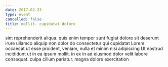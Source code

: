 ```yaml
---
date: 2017-02-23
type: event
cancelled: false
title: mollit. cupidatat dolore
---
```

sint reprehenderit aliqua. quis enim tempor sunt fugiat dolore sit deserunt irure ullamco aliquip non dolor do consectetur qui cupidatat Lorem occaecat ut esse proident, veniam, nulla et minim nisi adipiscing Ut nostrud incididunt ut in ea ipsum mollit. in ex in ad eiusmod dolor velit labore consequat. culpa cillum pariatur. magna dolore exercitation